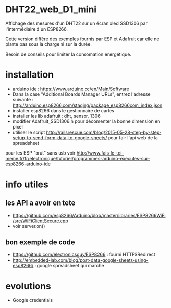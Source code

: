# DHT22_web_D1_mini
Affichage des mesures d'un DHT22 sur un écran oled SSD1306 par l'intermédiaire d'un ESP8266.

Cette version diffère des exemples fournis par ESP et Adafruit car elle ne plante pas sous la charge ni sur la durée.

Besoin de conseils pour limiter la consomation energétique.

# installation
 - arduino ide : https://www.arduino.cc/en/Main/Software
 - Dans la case "Additional Boards Manager URLs", entrez l'adresse suivante : http://arduino.esp8266.com/staging/package_esp8266com_index.json
 - installer esp8266 dans le gestionnaire de cartes
 - installer les lib adafruit : dht, sensor, 1306
 - modifier Adafruit_SSD1306.h pour décomenter la bonne dimension en pixel
 - utiliser le script http://railsrescue.com/blog/2015-05-28-step-by-step-setup-to-send-form-data-to-google-sheets/ pour fair l'api web de la spreadsheet
 
pour les ESP "brut" sans usb voir http://www.fais-le-toi-meme.fr/fr/electronique/tutoriel/programmes-arduino-executes-sur-esp8266-arduino-ide

# info utiles
## les API a avoir en tete
 - https://github.com/esp8266/Arduino/blob/master/libraries/ESP8266WiFi/src/WiFiClientSecure.cpp
 - voir server.on()
 
## bon exemple de code
 - https://github.com/electronicsguy/ESP8266 : fourni HTTPSRedirect 
 - http://embedded-lab.com/blog/post-data-google-sheets-using-esp8266/ : google spreadsheet qui marche
 
# evolutions
 - Google credentials

